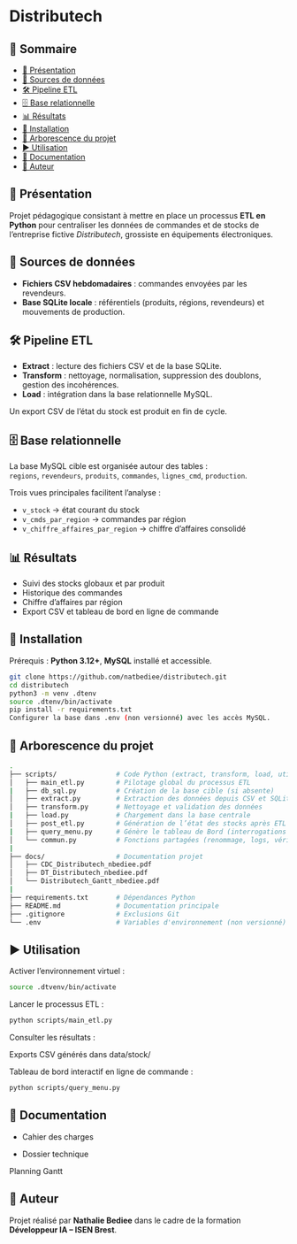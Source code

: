 # Distributech

## 📑 Sommaire
- [📖 Présentation](#-présentation)
- [📂 Sources de données](#-sources-de-données)
- [🛠️ Pipeline ETL](#️-pipeline-etl)
- [🗄️ Base relationnelle](#️-base-relationnelle)
- [📊 Résultats](#-résultats)
- [🚀 Installation](#-installation)
- [📂 Arborescence du projet](#-arborescence-du-projet)
- [▶️ Utilisation](#️-utilisation)
- [📑 Documentation](#-documentation)
- [📌 Auteur](#-auteur)

## 📖 Présentation
Projet pédagogique consistant à mettre en place un processus **ETL en Python** pour centraliser les données de commandes et de stocks de l’entreprise fictive *Distributech*, grossiste en équipements électroniques.

## 📂 Sources de données
- **Fichiers CSV hebdomadaires** : commandes envoyées par les revendeurs.  
- **Base SQLite locale** : référentiels (produits, régions, revendeurs) et mouvements de production.  

## 🛠️ Pipeline ETL
- **Extract** : lecture des fichiers CSV et de la base SQLite.  
- **Transform** : nettoyage, normalisation, suppression des doublons, gestion des incohérences.  
- **Load** : intégration dans la base relationnelle MySQL.  

Un export CSV de l’état du stock est produit en fin de cycle.

## 🗄️ Base relationnelle
La base MySQL cible est organisée autour des tables :  
`regions`, `revendeurs`, `produits`, `commandes`, `lignes_cmd`, `production`.  

Trois vues principales facilitent l’analyse :  
- `v_stock` → état courant du stock  
- `v_cmds_par_region` → commandes par région  
- `v_chiffre_affaires_par_region` → chiffre d’affaires consolidé  

## 📊 Résultats
- Suivi des stocks globaux et par produit  
- Historique des commandes  
- Chiffre d’affaires par région  
- Export CSV et tableau de bord en ligne de commande  

## 🚀 Installation
Prérequis : **Python 3.12+**, **MySQL** installé et accessible.  

```bash
git clone https://github.com/natbediee/distributech.git
cd distributech
python3 -m venv .dtenv
source .dtenv/bin/activate
pip install -r requirements.txt
Configurer la base dans .env (non versionné) avec les accès MySQL.
```

## 📂 Arborescence du projet
```bash
.
├── scripts/               # Code Python (extract, transform, load, utils…)
│   ├── main_etl.py        # Pilotage global du processus ETL
|   ├── db_sql.py          # Création de la base cible (si absente)
│   ├── extract.py         # Extraction des données depuis CSV et SQLite
│   ├── transform.py       # Nettoyage et validation des données
|   ├── load.py            # Chargement dans la base centrale
│   ├── post_etl.py        # Génération de l’état des stocks après ETL
|   ├── query_menu.py      # Génère le tableau de Bord (interrogations SQL sur la base cible, affichage / reporting)
│   └── commun.py          # Fonctions partagées (renommage, logs, vérification base, etc.)
|
├── docs/                  # Documentation projet
│   ├── CDC_Distributech_nbediee.pdf
│   ├── DT_Distributech_nbediee.pdf
│   └── Distributech_Gantt_nbediee.pdf
|
├── requirements.txt       # Dépendances Python
├── README.md              # Documentation principale
├── .gitignore             # Exclusions Git
└── .env                   # Variables d'environnement (non versionné)
```

##  ▶️ Utilisation
Activer l’environnement virtuel :

```bash
source .dtvenv/bin/activate
```
Lancer le processus ETL :

```bash
python scripts/main_etl.py
```
Consulter les résultats :

Exports CSV générés dans data/stock/

Tableau de bord interactif en ligne de commande :

```bash
python scripts/query_menu.py
```
## 📑 Documentation
- Cahier des charges

- Dossier technique

Planning Gantt


## 📌 Auteur
Projet réalisé par **Nathalie Bediee** dans le cadre de la formation **Développeur IA – ISEN Brest**.

